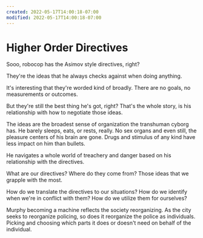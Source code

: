 ```yaml
---
created: 2022-05-17T14:00:18-07:00
modified: 2022-05-17T14:00:18-07:00
---
```


# Higher Order Directives

Sooo, robocop has the Asimov style directives, right?

They're the ideas that he always checks against when doing anything.

It's interesting that they're worded kind of broadly. There are no goals, no measurements or outcomes.

But they're still the best thing he's got, right? That's the whole story, is his relationship with how to negotiate those ideas.

The ideas are the broadest sense of organization the transhuman cyborg has. He barely sleeps, eats, or rests, really. No sex organs and even still, the pleasure centers of his brain are gone. Drugs and stimulus of any kind have less impact on him than bullets. 

He navigates a whole world of treachery and danger based on his relationship with the directives.

What are our directives? Where do they come from? Those ideas that we grapple with the most.

How do we translate the directives to our situations? How do we identify when we're in conflict with them? How do we utilize them for ourselves?

Murphy becoming a machine reflects the society reorganizing. As the city seeks to reorganize policing, so does it reorganize the police as individuals. Picking and choosing which parts it does or doesn't need on behalf of the individual.
